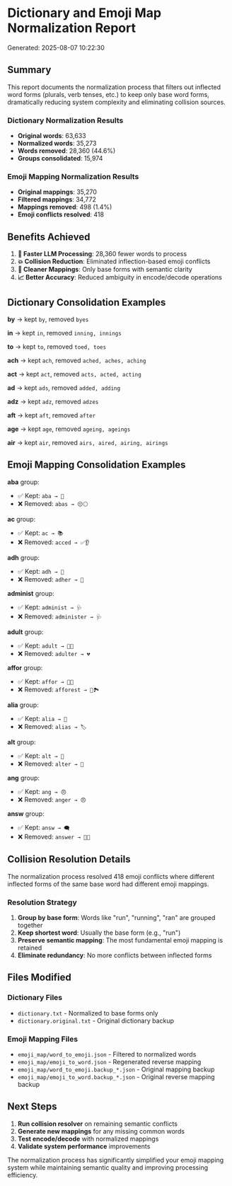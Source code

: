 # Dictionary and Emoji Map Normalization Report

Generated: 2025-08-07 10:22:30

## Summary

This report documents the normalization process that filters out inflected word forms 
(plurals, verb tenses, etc.) to keep only base word forms, dramatically reducing 
system complexity and eliminating collision sources.

### Dictionary Normalization Results

- **Original words**: 63,633
- **Normalized words**: 35,273
- **Words removed**: 28,360 (44.6%)
- **Groups consolidated**: 15,974

### Emoji Mapping Normalization Results

- **Original mappings**: 35,270
- **Filtered mappings**: 34,772
- **Mappings removed**: 498 (1.4%)
- **Emoji conflicts resolved**: 418

## Benefits Achieved

1. **🚀 Faster LLM Processing**: 28,360 fewer words to process
2. **💥 Collision Reduction**: Eliminated inflection-based emoji conflicts
3. **🎯 Cleaner Mappings**: Only base forms with semantic clarity
4. **📈 Better Accuracy**: Reduced ambiguity in encode/decode operations

## Dictionary Consolidation Examples

**by** → kept `by`, removed `byes`

**in** → kept `in`, removed `inning, innings`

**to** → kept `to`, removed `toed, toes`

**ach** → kept `ach`, removed `ached, aches, aching`

**act** → kept `act`, removed `acts, acted, acting`

**ad** → kept `ads`, removed `added, adding`

**adz** → kept `adz`, removed `adzes`

**aft** → kept `aft`, removed `after`

**age** → kept `age`, removed `ageing, ageings`

**air** → kept `air`, removed `airs, aired, airing, airings`


## Emoji Mapping Consolidation Examples

**aba** group:
- ✅ Kept: `aba → 🔁`
- ❌ Removed: `abas → 😔⚪`

**ac** group:
- ✅ Kept: `ac → 📚`
- ❌ Removed: `acced → ✅👂`

**adh** group:
- ✅ Kept: `adh → 🔗`
- ❌ Removed: `adher → 🔗`

**administ** group:
- ✅ Kept: `administ → 🩺`
- ❌ Removed: `administer → 🩺`

**adult** group:
- ✅ Kept: `adult → 🧑‍💼`
- ❌ Removed: `adulter → 💔`

**affor** group:
- ✅ Kept: `affor → 🌲🌳`
- ❌ Removed: `afforest → 🌲🏞️`

**alia** group:
- ✅ Kept: `alia → 🔑`
- ❌ Removed: `alias → 🏷️`

**alt** group:
- ✅ Kept: `alt → 🔀`
- ❌ Removed: `alter → 🔧`

**ang** group:
- ✅ Kept: `ang → 😠`
- ❌ Removed: `anger → 😠`

**answ** group:
- ✅ Kept: `answ → 🗨️`
- ❌ Removed: `answer → 💬✅`


## Collision Resolution Details

The normalization process resolved 418 emoji conflicts where 
different inflected forms of the same base word had different emoji mappings.

### Resolution Strategy

1. **Group by base form**: Words like "run", "running", "ran" are grouped together
2. **Keep shortest word**: Usually the base form (e.g., "run")
3. **Preserve semantic mapping**: The most fundamental emoji mapping is retained
4. **Eliminate redundancy**: No more conflicts between inflected forms

## Files Modified

### Dictionary Files
- `dictionary.txt` - Normalized to base forms only
- `dictionary.original.txt` - Original dictionary backup

### Emoji Mapping Files  
- `emoji_map/word_to_emoji.json` - Filtered to normalized words
- `emoji_map/emoji_to_word.json` - Regenerated reverse mapping
- `emoji_map/word_to_emoji.backup_*.json` - Original mapping backup
- `emoji_map/emoji_to_word.backup_*.json` - Original reverse mapping backup

## Next Steps

1. **Run collision resolver** on remaining semantic conflicts
2. **Generate new mappings** for any missing common words
3. **Test encode/decode** with normalized mappings
4. **Validate system performance** improvements

The normalization process has significantly simplified your emoji mapping system while
maintaining semantic quality and improving processing efficiency.
